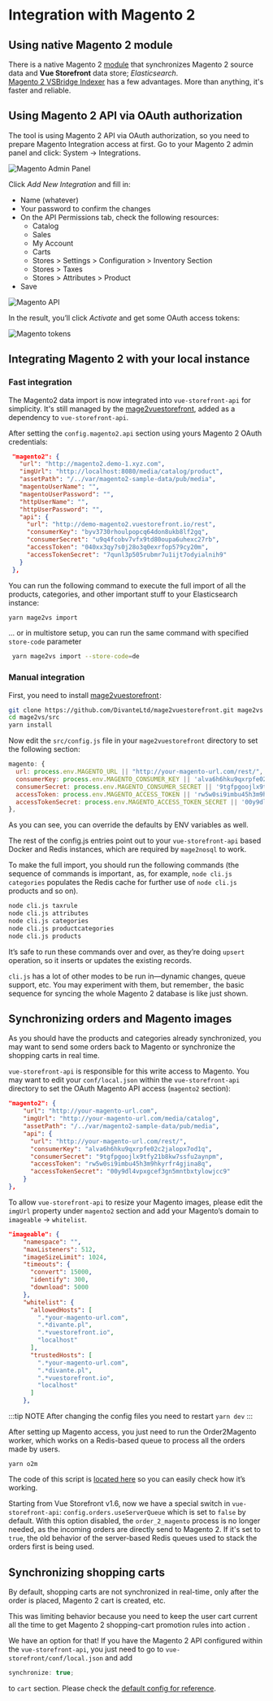 # Integration with Magento 2
## Using native Magento 2 module 
There is a native Magento 2 [module](https://github.com/DivanteLtd/magento2-vsbridge-indexer) that synchronizes Magento 2 source data and **Vue Storefront** data store; *Elasticsearch*.   
[Magento 2 VSBridge Indexer](https://github.com/DivanteLtd/magento2-vsbridge-indexer) has a few advantages. More than anything, it's faster and reliable.

## Using Magento 2 API via OAuth authorization
The tool is using Magento 2 API via OAuth authorization, so you need to prepare Magento Integration access at first. Go to your Magento 2 admin panel and click: System → Integrations.

![Magento Admin Panel](../images/magento_1.png)

Click _Add New Integration_ and fill in:
- Name (whatever)
- Your password to confirm the changes
- On the API Permissions tab, check the following resources:
  - Catalog
  - Sales
  - My Account
  - Carts
  - Stores > Settings > Configuration > Inventory Section
  - Stores > Taxes
  - Stores > Attributes > Product
- Save

![Magento API](../images/magento_2.png)

In the result, you’ll click _Activate_ and get some OAuth access tokens:

![Magento tokens](../images/magento_3.png)

## Integrating Magento 2 with your local instance

### Fast integration

The Magento2 data import is now integrated into `vue-storefront-api` for simplicity. It's still managed by the [mage2vuestorefront](https://github.com/DivanteLtd/mage2vuestorefront), added as a dependency to `vue-storefront-api`.

After setting the `config.magento2.api` section using yours Magento 2 OAuth credentials:

```json
 "magento2": {
   "url": "http://magento2.demo-1.xyz.com",
   "imgUrl": "http://localhost:8080/media/catalog/product",
   "assetPath": "/../var/magento2-sample-data/pub/media",
   "magentoUserName": "",
   "magentoUserPassword": "",
   "httpUserName": "",
   "httpUserPassword": "",
   "api": {
     "url": "http://demo-magento2.vuestorefront.io/rest",
     "consumerKey": "byv3730rhoulpopcq64don8ukb8lf2gq",
     "consumerSecret": "u9q4fcobv7vfx9td80oupa6uhexc27rb",
     "accessToken": "040xx3qy7s0j28o3q0exrfop579cy20m",
     "accessTokenSecret": "7qunl3p505rubmr7u1ijt7odyialnih9"
   }
 },
```

You can run the following command to execute the full import of all the products, categories, and other important stuff to your Elasticsearch instance:

```bash
yarn mage2vs import
```

... or in multistore setup, you can run the same command with specified `store-code` parameter

```bash
 yarn mage2vs import --store-code=de
```

### Manual integration

First, you need to install [mage2vuestorefront ](https://github.com/DivanteLtd/mage2vuestorefront):

```bash
git clone https://github.com/DivanteLtd/mage2vuestorefront.git mage2vs
cd mage2vs/src
yarn install
```

Now edit the `src/config.js` file in your `mage2vuestorefront` directory to set the following section:

```js
magento: {
  url: process.env.MAGENTO_URL || "http://your-magento-url.com/rest/", <- change to your Magento 2 URL,
  consumerKey: process.env.MAGENTO_CONSUMER_KEY || 'alva6h6hku9qxrpfe02c2jalopx7od1q',
  consumerSecret: process.env.MAGENTO_CONSUMER_SECRET || '9tgfpgoojlx9tfy21b8kw7ssfu2aynpm',
  accessToken: process.env.MAGENTO_ACCESS_TOKEN || 'rw5w0si9imbu45h3m9hkyrfr4gjina8q',
  accessTokenSecret: process.env.MAGENTO_ACCESS_TOKEN_SECRET || '00y9dl4vpxgcef3gn5mntbxtylowjcc9',
},
```

As you can see, you can override the defaults by ENV variables as well.


The rest of the config.js entries point out to your `vue-storefront-api` based Docker and Redis instances, which are required by `mage2nosql` to work.

To make the full import, you should run the following commands (the sequence of commands is important ,  as, for example, `node cli.js categories` populates the Redis cache for further use of `node cli.js` products and so on).

```bash
node cli.js taxrule
node cli.js attributes
node cli.js categories
node cli.js productcategories
node cli.js products
```

It’s safe to run these commands over and over, as they’re doing `upsert` operation, so it inserts or updates the existing records.

`cli.js` has a lot of other modes to be run in—dynamic changes, queue support, etc. You may experiment with them, but remember ,  the basic sequence for syncing the whole Magento 2 database is like just shown.

## Synchronizing orders and Magento images

As you should have the products and categories already synchronized, you may want to send some orders back to Magento or synchronize the shopping carts in real time.

`vue-storefront-api` is responsible for this write access to Magento. You may want to edit your `conf/local.json` within the `vue-storefront-api` directory to set the OAuth Magento API access (`magento2` section):

```json
"magento2": {
    "url": "http://your-magento-url.com",
    "imgUrl": "http://your-magento-url.com/media/catalog",
    "assetPath": "/../var/magento2-sample-data/pub/media",
    "api": {
      "url": "http://your-magento-url.com/rest/",
      "consumerKey": "alva6h6hku9qxrpfe02c2jalopx7od1q",
      "consumerSecret": "9tgfpgoojlx9tfy21b8kw7ssfu2aynpm",
      "accessToken": "rw5w0si9imbu45h3m9hkyrfr4gjina8q",
      "accessTokenSecret": "00y9dl4vpxgcef3gn5mntbxtylowjcc9"
    }
},
```

To allow `vue-storefront-api` to resize your Magento images, please edit the `imgUrl` property under `magento2` section and add your Magento’s domain to `imageable` -> `whitelist`.

```json
"imageable": {
    "namespace": "",
    "maxListeners": 512,
    "imageSizeLimit": 1024,
    "timeouts": {
      "convert": 15000,
      "identify": 300,
      "download": 5000
    },
    "whitelist": {
      "allowedHosts": [
        ".*your-magento-url.com",
        ".*divante.pl",
        ".*vuestorefront.io",
        "localhost"
      ],
      "trustedHosts": [
        ".*your-magento-url.com",
        ".*divante.pl",
        ".*vuestorefront.io",
        "localhost"
      ]
    },
```

:::tip NOTE
After changing the config files you need to restart `yarn dev`
:::

After setting up Magento access, you just need to run the Order2Magento worker, which works on a Redis-based queue to process all the orders made by users.

```
yarn o2m
```

The code of this script is [located here](https://github.com/DivanteLtd/vue-storefront-api/blob/master/src/worker/order_to_magento2.js) so you can easily check how it’s working.

Starting from Vue Storefront v1.6, now we have a special switch in `vue-storefront-api`: `config.orders.useServerQueue` which is set to `false` by default. With this option disabled, the `order_2_magento` process  is no longer needed, as the incoming orders are directly send to Magento 2. If it's set to `true`, the old behavior of the server-based Redis queues used to stack the orders first is being used.

## Synchronizing shopping carts

By default, shopping carts are not synchronized in real-time , only after the order is placed, Magento 2 cart is created, etc.

This was limiting behavior because you need to keep the user cart current all the time to get Magento 2 shopping-cart promotion rules into action .

We have an option for that! If you have the Magento 2 API configured within the `vue-storefront-api`, you just need to go to `vue-storefront/conf/local.json` and add

```js
synchronize: true;
```

to `cart` section. Please check the [default config for reference](https://github.com/DivanteLtd/vue-storefront/blob/193cf44a6e936136fc19e22b45fe8dbc4b33f844/config/default.json#L8).
